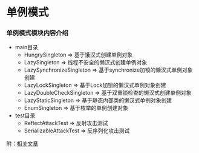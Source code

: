 # 单例模式

### 单例模式模块内容介绍
- main目录
    - HungrySingleton => 基于饿汉式创建单例对象
    - LazySingleton => 线程不安全的懒汉式创建单例对象
    - LazySynchronizeSingleton => 基于synchronize加锁的懒汉式单例对象创建
    - LazyLockSingleton => 基于Lock加锁的懒汉式单例对象创建
    - LazyDoubleCheckSingleton => 基于双重锁检查的懒汉式创建单例对象
    - LazyStaticSingleton => 基于静态内部类的懒汉式单例对象创建
    - EnumSingleton => 基于枚举的单例创建对象
- test目录
    - ReflectAttackTest => 反射攻击测试
    - SerializableAttackTest => 反序列化攻击测试
 

附：[相关文章](https://juejin.im/post/5d8cc45ae51d4577ef53de12)
